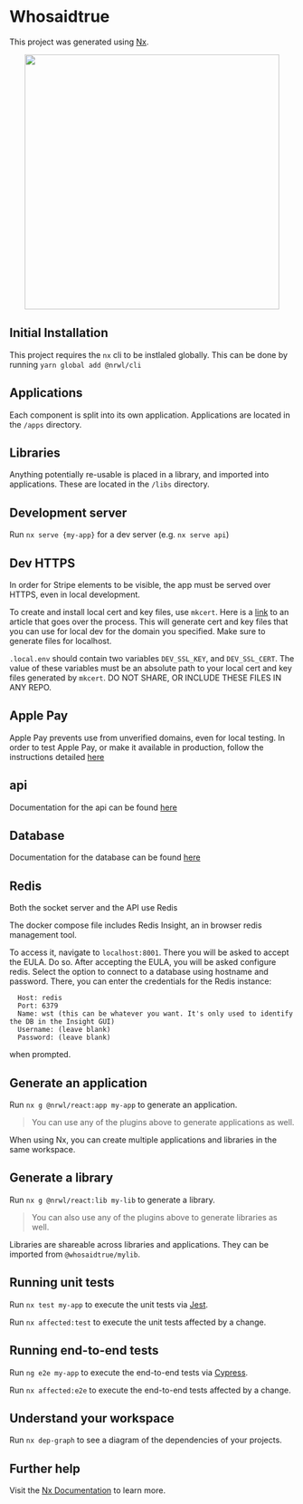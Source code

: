 # Whosaidtrue

This project was generated using [Nx](https://nx.dev).

<p style="text-align: center;"><img src="https://raw.githubusercontent.com/nrwl/nx/master/images/nx-logo.png" width="450"></p>

## Initial Installation

This project requires the `nx` cli to be instlaled globally. This can be done by running `yarn global add @nrwl/cli`

## Applications

Each component is split into its own application. Applications are located in the `/apps` directory.

## Libraries

Anything potentially re-usable is placed in a library, and imported into applications. These are located in the `/libs` directory.

## Development server

Run `nx serve {my-app}` for a dev server (e.g. `nx serve api`)

## Dev HTTPS

In order for Stripe elements to be visible, the app must be served over HTTPS, even in local development.

To create and install local cert and key files, use `mkcert`. Here is a [link](https://geekflare.com/local-dev-environment-ssl/) to an article
that goes over the process. This will generate cert and key files that you can use for local dev for the domain you specified. Make sure to generate files
for localhost.

`.local.env` should contain two variables `DEV_SSL_KEY`, and `DEV_SSL_CERT`. The value of these variables must be an absolute path
to your local cert and key files generated by `mkcert`. DO NOT SHARE, OR INCLUDE THESE FILES IN ANY REPO.

## Apple Pay

Apple Pay prevents use from unverified domains, even for local testing. In order to test Apple Pay, or make it available in production, follow the instructions detailed [here](https://stripe.com/docs/stripe-js/elements/payment-request-button)

## api

Documentation for the api can be found [here](apps/ap/README.md)

## Database

Documentation for the database can be found [here](apps/database/README.md)

## Redis

Both the socket server and the API use Redis

The docker compose file includes Redis Insight, an in browser redis management tool.

To access it, navigate to `localhost:8001`. There you will be asked to accept the EULA. Do so.
After accepting the EULA, you will be asked configure redis. Select the option to connect to a database using hostname and password.
There, you can enter the credentials for the Redis instance:

```shell
  Host: redis
  Port: 6379
  Name: wst (this can be whatever you want. It's only used to identify the DB in the Insight GUI)
  Username: (leave blank)
  Password: (leave blank)
```

when prompted.

## Generate an application

Run `nx g @nrwl/react:app my-app` to generate an application.

> You can use any of the plugins above to generate applications as well.

When using Nx, you can create multiple applications and libraries in the same workspace.

## Generate a library

Run `nx g @nrwl/react:lib my-lib` to generate a library.

> You can also use any of the plugins above to generate libraries as well.

Libraries are shareable across libraries and applications. They can be imported from `@whosaidtrue/mylib`.

## Running unit tests

Run `nx test my-app` to execute the unit tests via [Jest](https://jestjs.io).

Run `nx affected:test` to execute the unit tests affected by a change.

## Running end-to-end tests

Run `ng e2e my-app` to execute the end-to-end tests via [Cypress](https://www.cypress.io).

Run `nx affected:e2e` to execute the end-to-end tests affected by a change.

## Understand your workspace

Run `nx dep-graph` to see a diagram of the dependencies of your projects.

## Further help

Visit the [Nx Documentation](https://nx.dev) to learn more.
